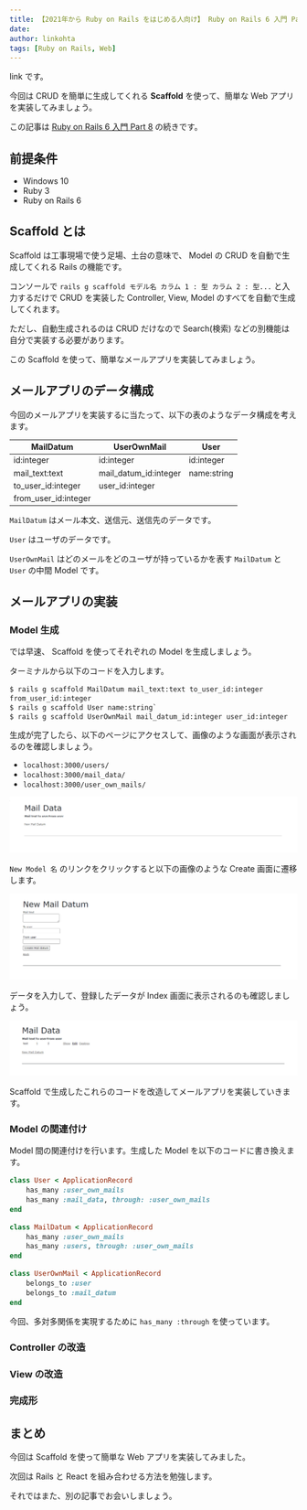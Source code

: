 ```yaml
---
title: 【2021年から Ruby on Rails をはじめる人向け】 Ruby on Rails 6 入門 Part 9 ～ Scaffold で簡単に Web アプリを実装する方法～
date: 
author: linkohta
tags: [Ruby on Rails, Web]
---
```


link です。

今回は CRUD を簡単に生成してくれる **Scaffold** を使って、簡単な Web アプリを実装してみましょう。

この記事は [Ruby on Rails 6 入門 Part 8](/ruby-on-rails8/) の続きです。

## 前提条件

- Windows 10
- Ruby 3
- Ruby on Rails 6

## Scaffold とは

Scaffold は工事現場で使う足場、土台の意味で、 Model の CRUD を自動で生成してくれる Rails の機能です。

コンソールで `rails g scaffold モデル名 カラム 1 : 型 カラム 2 : 型...` と入力するだけで CRUD を実装した Controller, View, Model のすべてを自動で生成してくれます。

ただし、自動生成されるのは CRUD だけなので Search(検索) などの別機能は自分で実装する必要があります。

この Scaffold を使って、簡単なメールアプリを実装してみましょう。

## メールアプリのデータ構成

今回のメールアプリを実装するに当たって、以下の表のようなデータ構成を考えます。

| MailDatum | UserOwnMail | User |
| --- | --- | --- |
| id:integer | id:integer | id:integer |
| mail_text:text | mail_datum_id:integer | name:string |
| to_user_id:integer | user_id:integer | |
| from_user_id:integer | | |

`MailDatum` はメール本文、送信元、送信先のデータです。

`User` はユーザのデータです。

`UserOwnMail` はどのメールをどのユーザが持っているかを表す `MailDatum` と `User` の中間 Model です。

## メールアプリの実装

### Model 生成

では早速、 Scaffold を使ってそれぞれの Model を生成しましょう。

ターミナルから以下のコードを入力します。

```
$ rails g scaffold MailDatum mail_text:text to_user_id:integer from_user_id:integer
$ rails g scaffold User name:string`
$ rails g scaffold UserOwnMail mail_datum_id:integer user_id:integer
```

生成が完了したら、以下のページにアクセスして、画像のような画面が表示されるのを確認しましょう。

- `localhost:3000/users/`
- `localhost:3000/mail_data/`
- `localhost:3000/user_own_mails/` 

![](images/2021-11-02_16h50_05.png)

`New Model 名` のリンクをクリックすると以下の画像のような Create 画面に遷移します。

![](images/2021-11-02_16h50_09.png)

データを入力して、登録したデータが Index 画面に表示されるのも確認しましょう。

![](images/2021-11-02_16h50_23.png)

Scaffold で生成したこれらのコードを改造してメールアプリを実装していきます。

### Model の関連付け

Model 間の関連付けを行います。生成した Model を以下のコードに書き換えます。

```rb:app/models/user.rb
class User < ApplicationRecord
    has_many :user_own_mails
    has_many :mail_data, through: :user_own_mails
end
```

```rb:app/models/mail_datum.rb
class MailDatum < ApplicationRecord
    has_many :user_own_mails
    has_many :users, through: :user_own_mails
end
```

```rb:app/models/user_own_mail.rb
class UserOwnMail < ApplicationRecord
    belongs_to :user
    belongs_to :mail_datum
end
```

今回、多対多関係を実現するために `has_many :through` を使っています。

### Controller の改造

### View の改造

### 完成形

## まとめ

今回は Scaffold を使って簡単な Web アプリを実装してみました。

次回は Rails と React を組み合わせる方法を勉強します。

それではまた、別の記事でお会いしましょう。
